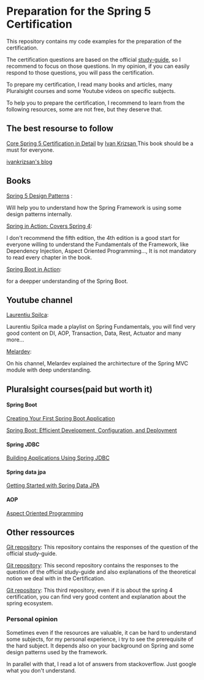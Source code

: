 # Preparation for the Spring 5 Certification 

This repository contains my code examples for the preparation of the certification.

The certification questions are based on the official [study-guide](https://d1fto35gcfffzn.cloudfront.net/academy/Spring-Professional-Certification-Study-Guide.pdf), so I recommend to focus on those questions. In my opinion, if you can easily respond to those questions, you will pass the certification.


To prepare my certification, I read many books and articles, many Pluralsight courses and some Youtube videos on specific subjects.

To help you to prepare the certification, I recommend to learn from the following resources, some are not free, but they deserve that.



## The best resourse to follow
[Core Spring 5 Certification in Detail](https://leanpub.com/corespring5certificationindetail) by [Ivan Krizsan
](https://leanpub.com/u/ivan-krizsan)
This book should be a must for everyone.

[ivankrizsan's blog](https://www.ivankrizsan.se/)


## Books

[Spring 5 Design Patterns](https://www.amazon.com/Spring-Design-Patterns-application-development/dp/1788299450/ref=sr_1_1?crid=ZRVPY8S85GBD&keywords=spring+design+patterns&qid=1570962674&sprefix=spring+design+pa%2Caps%2C216&sr=8-1) :

Will help you to understand how the Spring Framework is using some design patterns internally.


[Spring in Action: Covers Spring 4](https://www.amazon.com/Spring-Action-Covers-4/dp/161729120X/ref=sr_1_2?keywords=spring+in+action&qid=1570962746&sr=8-2):

 I don't recommend the fifth edition, the 4th edition is a good start for everyone willing to understand the Fundamentals of the Framework, like Dependency Injection, Aspect Oriented Programming..., It is not mandatory to read every chapter in the book.

[Spring Boot in Action](https://www.amazon.com/Spring-Boot-Action-Craig-Walls/dp/1617292540/ref=sr_1_2?qid=1570963413&refinements=p_27%3ACraig+Walls&s=books&sr=1-2&text=Craig+Walls):

 for a deepper understanding of the Spring Boot.

## Youtube channel

[Laurentiu Spilca](https://www.youtube.com/channel/UC0z3MpVGrpSZzClXrYcZBfw):

 Laurentiu Spilca made a playlist on Spring Fundamentals, you will find very good content on DI, AOP, Transaction, Data, Rest, Actuator and many more...

[Melardev](https://www.youtube.com/watch?v=d1pRZW0dOIg&list=PLfkTJXI2Tk-cDvcd5pTnpHZXi-XgacpDG):

On his channel, Melardev explained the archirtecture of the Spring MVC module with deep understanding.

## Pluralsight courses(paid but worth it)

#### Spring Boot
[Creating Your First Spring Boot Application](https://app.pluralsight.com/library/courses/spring-boot-first-application/table-of-contents)

[Spring Boot: Efficient Development, Configuration, and Deployment](https://app.pluralsight.com/library/courses/spring-boot-efficient-development-configuration-deployment/table-of-contents)

#### Spring JDBC
[Building Applications Using Spring JDBC
](https://app.pluralsight.com/library/courses/building-applications-spring-jdbc/table-of-contents)

#### Spring data jpa
[Getting Started with Spring Data JPA](https://app.pluralsight.com/library/courses/spring-data-jpa-getting-started/table-of-contents)

#### AOP
[Aspect Oriented Programming](https://app.pluralsight.com/library/courses/aspect-oriented-programming-spring-aspectj/table-of-contents)

## Other ressources
[Git repository](https://github.com/vshemyako/spring-certification-5.0): This repository contains the responses of the question of the official study-guide.

[Git repository](https://github.com/LinnykOleh/Spring): This second repository contains the responses to the question of the official study-guide and also explanations of the theoretical notion we deal with in the Certification.

[Git repository](https://github.com/vojtechruz/spring-core-cert-notes-4.2): This third repository, even if it is about the spring 4 certification, you can find very good content and explanation about the spring ecosystem.

### Personal opinion

Sometimes even if the resources are valuable, it can be hard to understand some subjects, for my personal experience, i try to see the prerequisite of the hard subject.
It depends also on your background on Spring and some design patterns used by the framework.

In parallel with that, I read a lot of answers from stackoverflow. Just google what you don't understand.
